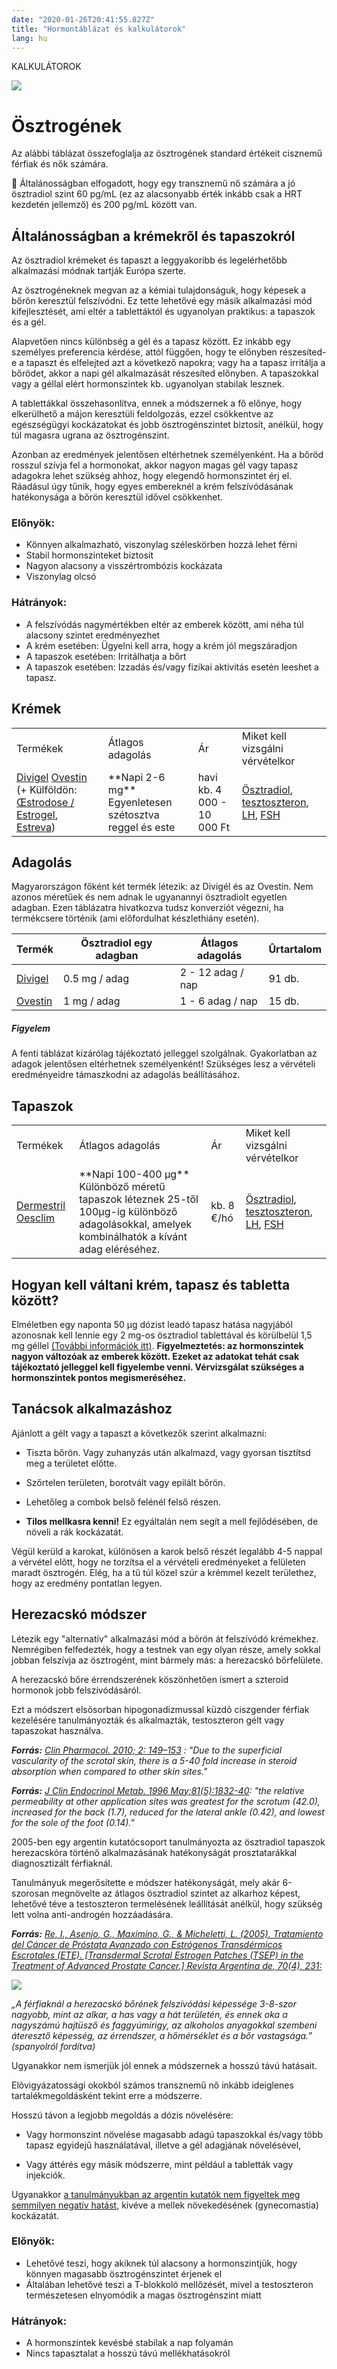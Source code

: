 ```yaml
---
date: "2020-01-26T20:41:55.827Z"
title: "Hormontáblázat és kalkulátorok"
lang: hu
---
```


<div class="floating-columns">

<div class="floating-bar">

KALKULÁTOROK

<!-- [Bevezetõ a T-blokkolókhoz](/#/entry?id=t-blokkolok)

[Bevezetõ a progesztatívokhoz](/#/entry?id=progesztativok)

[✅Bicalutamid](/#/entry?id=bicalutamid)

[✅Decapeptyl, Lupron, pubertásblokkolók](/#/entry?id=decapeptyl)

[✅Progeszteron](/#/entry?id=progeszteron)

[😐Spironolactone](/#/entry?id=spironolactone)

[😐Szintetikus progesztatívok](/#/entry?id=szintetikus-progesztativok)

[⛔Finasteride](/#/entry?id=finasteride)

[⛔Dutasteride](/#/entry?id=dutasteride)

[⛔Flutamide](/#/entry?id=flutamide)

[⛔Androcur](/#/entry?id=androcur)-->

</div>

<div class="wiki-content">

<div class="header-image"><img src="assets/images/undraw_medical_care.svg" /></div>

# Ösztrogének

Az alábbi táblázat összefoglalja az ösztrogének standard értékeit cisznemű férfiak és nők számára.

<div class="podcast-episode">

👩 Általánosságban elfogadott, hogy egy transznemű nő számára a jó ösztradiol szint 60 pg/mL (ez az alacsonyabb érték inkább csak a HRT kezdetén jellemző) és 200 pg/mL között van.

</div>

## Általánosságban a krémekrõl és tapaszokról

Az ösztradiol krémeket és tapaszt a leggyakoribb és legelérhetőbb alkalmazási módnak tartják Európa szerte.

Az ösztrogéneknek megvan az a kémiai tulajdonságuk, hogy képesek a bőrön keresztül felszívódni. Ez tette lehetővé egy másik alkalmazási mód kifejlesztését, ami eltér a tablettáktól és ugyanolyan praktikus: a tapaszok és a gél.

Alapvetően nincs különbség a gél és a tapasz között. Ez inkább egy személyes preferencia kérdése, attól függően, hogy te előnyben részesíted-e a tapaszt és elfelejted azt a következő napokra; vagy ha a tapasz irritálja a bőrödet, akkor a napi gél alkalmazását részesíted előnyben. A tapaszokkal vagy a géllal elért hormonszintek kb. ugyanolyan stabilak lesznek.

A tablettákkal összehasonlítva, ennek a módszernek a fő előnye, hogy elkerülhető a májon keresztüli feldolgozás, ezzel csökkentve az egészségügyi kockázatokat és jobb ösztrogénszintet biztosít, anélkül, hogy túl magasra ugrana az ösztrogénszint.

Azonban az eredmények jelentősen eltérhetnek személyenként. Ha a bőröd rosszul szívja fel a hormonokat, akkor nagyon magas gél vagy tapasz adagokra lehet szükség ahhoz, hogy elegendő hormonszintet érj el. Ráadásul úgy tűnik, hogy egyes embereknél a krém felszívódásának hatékonysága a bőrön keresztül idővel csökkenhet.

### Előnyök:

* Könnyen alkalmazható, viszonylag széleskörben hozzá lehet férni
* Stabil hormonszinteket biztosít
* Nagyon alacsony a visszértrombózis kockázata
* Viszonylag olcsó

### Hátrányok:

* A felszívódás nagymértékben eltér az emberek között, ami néha túl alacsony szintet eredményezhet
* A krém esetében: Ügyelni kell arra, hogy a krém jól megszáradjon
* A tapaszok esetében: Irritálhatja a bőrt
* A tapaszok esetében: Izzadás és/vagy fizikai aktivitás esetén leeshet a tapasz.

## Krémek

<table>
    <tbody>
        <tr>
            <td>Termékek</td>
            <td>Átlagos adagolás</td>
            <td>Ár</td>
            <td>Miket kell vizsgálni vérvételkor</td>
        </tr>
        <tr>
            <td>
                <a href="https://www.hazipatika.com/gyogyszerkereso/termek/divigel_1_mg_dozis_gel/6279">Divigel</a>
                <a href="https://www.hazipatika.com/gyogyszerkereso/termek/ovestin_1_mg_g_krem/1232">Ovestin</a>
                (+ Külföldön: <a href="https://reviews.webmd.com/drugs/drugreview-89430-estrogel-transdermal">Œstrodose / Estrogel</a>, <a href="https://www.drugs.com/sfx/estreva-side-effects.html">Estreva</a>)
            </td>
            <td>**Napi 2-6 mg**<br />Egyenletesen szétosztva reggel és este</td>
            <td>havi kb. 4 000 - 10 000 Ft</td>
            <td>
                <a href="https://hu.wikipedia.org/wiki/%C3%96sztradiol">Ösztradiol</a>,
                <a href="https://hu.wikipedia.org/wiki/Tesztoszteron">tesztoszteron</a>,
                <a href="https://hu.wikipedia.org/wiki/Luteiniz%C3%A1l%C3%B3_hormon">LH</a>,
                <a href="https://hu.wikipedia.org/wiki/Follikuluszstimul%C3%A1l%C3%B3_hormon">FSH</a>
            </td>
        </tr>
    </tbody>
</table>

## Adagolás

Magyarországon főként két termék létezik: az Divigél és az Ovestin. Nem azonos méretűek és nem adnak le ugyanannyi ösztradiolt egyetlen adagban. Ezen táblázatra hivatkozva tudsz konverziót végezni, ha termékcsere történik (ami előfordulhat készlethiány esetén).

<table>
    <thead>
        <tr>
            <th>Termék</th>
            <th>Ösztradiol egy adagban</th>
            <th>Átlagos adagolás</th>
            <th>Ûrtartalom</th>
        </tr>
    </thead>
    <tbody>
        <tr>
            <td><a href="https://www.hazipatika.com/gyogyszerkereso/termek/divigel_1_mg_dozis_gel/6279">Divigel</a></td>
            <td>0.5 mg / adag</td>
            <td>2 - 12 adag / nap</td>
            <td>91 db.</td>
        </tr>
        <tr>
            <td><a href="https://www.hazipatika.com/gyogyszerkereso/termek/ovestin_1_mg_g_krem/1232">Ovestin</a></td>
            <td>1 mg / adag</td>
            <td>1 - 6 adag / nap</td>
            <td>15 db.</td>
        </tr>
    </tbody>
</table>

<div class="podcast-episode">
<h5>Figyelem</h5>

A fenti táblázat kizárólag tájékoztató jelleggel szolgálnak. Gyakorlatban az adagok jelentősen eltérhetnek személyenként! Szükséges lesz a vérvételi eredményeidre támaszkodni az adagolás beállításához.

</div>

## Tapaszok

<table>
    <tbody>
        <tr>
            <td>Termékek</td>
            <td>Átlagos adagolás</td>
            <td>Ár</td>
            <td>Miket kell vizsgálni vérvételkor</td>
        </tr>
        <tr>
            <td>
                <a href="https://www.webbeteg.hu/gyogyszerkereso/dermestril-tapasz/1123">Dermestril</a>
                <a href="https://www.vidal.fr/Medicament/oesclim-12137.htm">Oesclim</a>
            </td>
            <td>**Napi 100-400 μg**<br />Különböző méretű tapaszok léteznek 25-től 100μg-ig különböző adagolásokkal, amelyek kombinálhatók a kívánt adag eléréséhez.</td>
            <td>kb. 8 €/hó</td>
            <td>
                <a href="https://hu.wikipedia.org/wiki/%C3%96sztradiol">Ösztradiol</a>,
                <a href="https://hu.wikipedia.org/wiki/Tesztoszteron">tesztoszteron</a>,
                <a href="https://hu.wikipedia.org/wiki/Luteiniz%C3%A1l%C3%B3_hormon">LH</a>,
                <a href="https://hu.wikipedia.org/wiki/Follikuluszstimul%C3%A1l%C3%B3_hormon">FSH</a>
            </td>
        </tr>
    </tbody>
</table>

## Hogyan kell váltani krém, tapasz és tabletta között?

Elméletben egy naponta 50 μg dózist leadó tapasz hatása nagyjából azonosnak kell lennie egy 2 mg-os ösztradiol tablettával és körülbelül 1,5 mg géllel [(További információk itt)](https://en.wikipedia.org/wiki/Pharmacokinetics_of_estradiol). **Figyelmeztetés: az hormonszintek nagyon változóak az emberek között. Ezeket az adatokat tehát csak tájékoztató jelleggel kell figyelembe venni. Vérvizsgálat szükséges a hormonszintek pontos megismeréséhez.**

## Tanácsok alkalmazáshoz

Ajánlott a gélt vagy a tapaszt a következők szerint alkalmazni:

* Tiszta bőrön. Vagy zuhanyzás után alkalmazd, vagy gyorsan tisztítsd meg a területet előtte.

* Szőrtelen területen, borotvált vagy epilált bőrön.

* Lehetőleg a combok belső felénél felső részen.

* **Tilos mellkasra kenni!** Ez egyáltalán nem segít a mell fejlődésében, de növeli a rák kockázatát.

Végül kerüld a karokat, különösen a karok belső részét legalább 4-5 nappal a vérvétel elõtt, hogy ne torzítsa el a vérvételi eredményeket a felületen maradt ösztrogén. Elég, ha a tű túl közel szúr a krémmel kezelt területhez, hogy az eredmény pontatlan legyen.

## Herezacskó módszer

Létezik egy "alternatív" alkalmazási mód a bõrön át felszívódó krémekhez. Nemrégiben felfedezték, hogy a testnek van egy olyan része, amely sokkal jobban felszívja az ösztrogént, mint bármely más: a herezacskó bőrfelülete.

A herezacskó bőre érrendszerének köszönhetően ismert a szteroid hormonok jobb felszívódásáról.

Ezt a módszert elsõsorban hipogonadizmussal küzdõ ciszgender férfiak kezelésére tanulmányozták és alkalmazták, testoszteron gélt vagy tapaszokat használva.

***Forrás:** [Clin Pharmacol. 2010; 2: 149–153](https://www.ncbi.nlm.nih.gov/pmc/articles/PMC3262378/#) : "Due to the superficial vascularity of the scrotal skin, there is a 5-40 fold increase in steroid absorption when compared to other skin sites."*

***Forrás:** [J Clin Endocrinol Metab. 1996 May;81(5):1832-40](https://www.ncbi.nlm.nih.gov/pubmed/?term=J+Clin+Endocrinol+Metab.+1996+May%3B81(5)%3A1832-40.#): "the relative permeability at other application sites was greatest for the scrotum (42.0), increased for the back (1.7), reduced for the lateral ankle (0.42), and lowest for the sole of the foot (0.14)."*

2005-ben egy argentin kutatócsoport tanulmányozta az ösztradiol tapaszok herezacskóra történő alkalmazásának hatékonyságát prosztatarákkal diagnosztizált férfiaknál.

Tanulmányuk megerősítette e módszer hatékonyságát, mely akár 6-szorosan megnövelte az átlagos ösztradiol szintet az alkarhoz képest, lehetővé téve a testoszteron termelésének leállítását anélkül, hogy szükség lett volna anti-androgén hozzáadására.

***Forrás:** [Re, I., Asenjo, G., Maximino, G., & Micheletti, L. (2005). Tratamiento del Cáncer de Próstata Avanzado con Estrógenos Transdérmicos Escrotales (ETE). [Transdermal Scrotal Estrogen Patches (TSEP) in the Treatment of Advanced Prostate Cancer.] Revista Argentina de, 70(4), 231:](https://www.sau-net.org/publicaciones/abstracts_70_4.html)*

<div class="header-image"><img src="assets/images/scrotum.png" /></div>

*„A férfiaknál a herezacskó bőrének felszívódási képessége 3-8-szor nagyobb, mint az alkar, a has vagy a hát területén, és ennek oka a nagyszámú hajtüsző és faggyúmirigy, az alkoholos anyagokkal szembeni áteresztő képesség, az érrendszer, a hőmérséklet és a bőr vastagsága.” (spanyolról fordítva)*

Ugyanakkor nem ismerjük jól ennek a módszernek a hosszú távú hatásait.

Elõvigyázatossági okokból számos transznemű nő inkább ideiglenes tartalékmegoldásként tekint erre a módszerre.

Hosszú távon a legjobb megoldás a dózis növelésére:

* Vagy hormonszint növelése magasabb adagú tapaszokkal és/vagy több tapasz egyidejű használatával, illetve a gél adagjának növelésével,

* Vagy áttérés egy másik módszerre, mint például a tabletták vagy injekciók.

Ugyanakkor [a tanulmányukban az argentin kutatók nem figyeltek meg semmilyen negatív hatást](https://www.sau-net.org/publicaciones/abstracts_70_4.html), kivéve a mellek növekedésének (gynecomastia) kockázatát.

### Előnyök:

* Lehetővé teszi, hogy akiknek túl alacsony a hormonszintjük, hogy könnyen magasabb ösztrogénszintet érjenek el
* Általában lehetővé teszi a T-blokkoló mellőzését, mivel a testoszteron természetesen elnyomódik a magas ösztrogénszint miatt

### Hátrányok:

* A hormonszintek kevésbé stabilak a nap folyamán
* Nincs tapasztalat a hosszú távú mellékhatásokról

</div>
